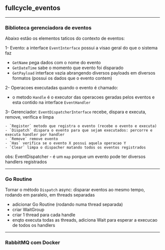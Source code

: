 ## fullcycle_eventos

---

### Biblioteca gerenciadora de eventos
Abaixo estão os elementos taticos do contexto de eventos:

1- Evento: a interface `EventInterface` possui a visao geral do que o sistema faz
  - `GetName` pega dados com o nome do evento
  - `GetDateTime` sabe o momento que evento foi disparado
  - `GetPayload` interface vazia abrangendo diversos payloads em diversos formatos (possui os dados que o evento contem)

2- Operacoes executadas quando o evento é chamado: 
  - o metodo `Handle` é o executor das operacoes geradas pelos eventos e esta contido na interface `EventHandler`

3- Gerenciador: `EventDispatcherInterface` recebe, dispara e executa, remove, verifica e limpa

    - `Register` metodo que registra o evento (recebe o evento e executa)
    - `Dispatch` dispara o evento para que sejam executados: percorre e executa handler por handler
    - `Remove` remove evento
    - `Has` verifica se o evento X possui aquela operacao Y
    - `Clear` limpa o dispacher matando todos os eventos registrados

obs: EventDispatcher - é um `map` porque um evento pode ter diversos handlers registrados

---
### Go Routine
Tornar o método `Dispatch` async: disparar eventos ao mesmo tempo, rodando em paralelo, em threads separadas
- adicionar Go Routine (rodando numa thread separada)
- criar WaitGroup
- criar 1 thread para cada handle
- enqto executa todas as threads, adiciona Wait para esperar a execucao de todos os handlers

---
### RabbitMQ com Docker

